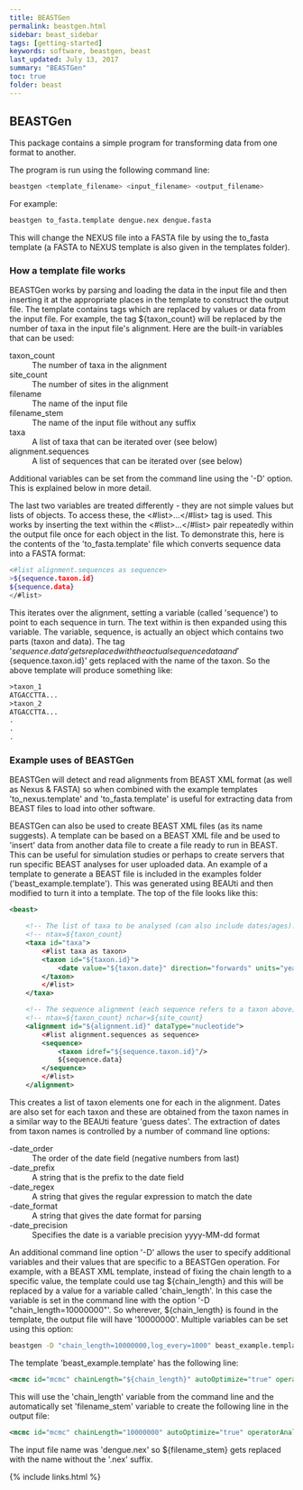 ```yaml
---
title: BEASTGen
permalink: beastgen.html
sidebar: beast_sidebar
tags: [getting-started]
keywords: software, beastgen, beast
last_updated: July 13, 2017
summary: "BEASTGen"
toc: true
folder: beast
---
```


## BEASTGen

This package contains a simple program for transforming data from one format to another.

The program is run using the following command line:

```bash
beastgen <template_filename> <input_filename> <output_filename>
```

For example:

```bash
beastgen to_fasta.template dengue.nex dengue.fasta
```

This will change the NEXUS file into a FASTA file by using the to_fasta template (a FASTA to NEXUS template is also given in the templates folder).

### How a template file works

BEASTGen works by parsing and loading the data in the input file and then inserting it at the appropriate places in the template to construct the output file. 
The template contains tags which are replaced by values or data from the input file. 
For example, the tag ${taxon_count} will be replaced by the number of taxa in the input file's alignment. 
Here are the built-in variables that can be used:

<dl>
  <dt>taxon_count</dt>
  <dd>The number of taxa in the alignment</dd>
  
  <dt>site_count</dt>
  <dd>The number of sites in the alignment</dd>
  
  <dt>filename</dt>
  <dd>The name of the input file</dd>
  
  <dt>filename_stem</dt>
  <dd>The name of the input file without any suffix</dd>
  
  <dt>taxa</dt>
  <dd>A list of taxa that can be iterated over (see below)</dd>
  
  <dt>alignment.sequences</dt>
  <dd>A list of sequences that can be iterated over (see below)</dd>
</dl>

Additional variables can be set from the command line using the '-D' option. 
This is explained below in more detail.

The last two variables are treated differently - they are not simple values but lists of objects. 
To access these, the <#list>...</#list> tag is used. 
This works by inserting the text within the <#list>...</#list> pair repeatedly within the output file once for each object in the list. 
To demonstrate this, here is the contents of the 'to_fasta.template' file which converts sequence data into a FASTA format:

```bash
<#list alignment.sequences as sequence>
>${sequence.taxon.id}
${sequence.data}
</#list>
```

This iterates over the alignment, setting a variable (called 'sequence') to point to each sequence in turn. 
The text within is then expanded using this variable. 
The variable, sequence, is actually an object which contains two parts (taxon and data). 
The tag '${sequence.data}' gets replaced with the actual sequence data and '${sequence.taxon.id}' gets replaced with the name of the taxon. 
So the above template will produce something like:

```xml
>taxon_1
ATGACCTTA...
>taxon_2
ATGACCTTA...
.
.
.
```

### Example uses of BEASTGen

BEASTGen will detect and read alignments from BEAST XML format (as well as Nexus & FASTA) so when combined with the example templates 'to_nexus.template' and 'to_fasta.template' is useful for extracting data from BEAST files to load into other software.

BEASTGen can also be used to create BEAST XML files (as its name suggests). 
A template can be based on a BEAST XML file and be used to 'insert' data from another data file to create a file ready to run in BEAST. 
This can be useful for simulation studies or perhaps to create servers that run specific BEAST analyses for user uploaded data. 
An example of a template to generate a BEAST file is included in the examples folder ('beast_example.template'). 
This was generated using BEAUti and then modified to turn it into a template. 
The top of the file looks like this:

```xml
<beast>

    <!-- The list of taxa to be analysed (can also include dates/ages).          -->
    <!-- ntax=${taxon_count}                                                                 -->
    <taxa id="taxa">
        <#list taxa as taxon>
        <taxon id="${taxon.id}">
            <date value="${taxon.date}" direction="forwards" units="years"/>
        </taxon>
        </#list>
    </taxa>

    <!-- The sequence alignment (each sequence refers to a taxon above).         -->
    <!-- ntax=${taxon_count} nchar=${site_count}                                                      -->
    <alignment id="${alignment.id}" dataType="nucleotide">
        <#list alignment.sequences as sequence>
        <sequence>
            <taxon idref="${sequence.taxon.id}"/>
            ${sequence.data}
        </sequence>
        </#list>
    </alignment>
```

This creates a list of taxon elements one for each in the alignment. 
Dates are also set for each taxon and these are obtained from the taxon names in a similar way to the BEAUti feature 'guess dates'. 
The extraction of dates from taxon names is controlled by a number of command line options:

<dl>
  <dt>-date_order</dt>
  <dd>The order of the date field (negative numbers from last)</dd>
  
  <dt>-date_prefix</dt>
  <dd>A string that is the prefix to the date field</dd>
  
  <dt>-date_regex</dt>
  <dd>A string that gives the regular expression to match the date</dd>
  
  <dt>-date_format</dt>
  <dd>A string that gives the date format for parsing</dd>
  
  <dt>-date_precision</dt>
  <dd>Specifies the date is a variable precision yyyy-MM-dd format</dd>
</dl>

An additional command line option '-D' allows the user to specify additional variables and their values that are specific to a BEASTGen operation. 
For example, with a BEAST XML template, instead of fixing the chain length to a specific value, the template could use tag ${chain_length} and this will be replaced by a value for a variable called 'chain_length'. 
In this case the variable is set in the command line with the option '-D "chain_length=10000000"'. 
So wherever, ${chain_length} is found in the template, the output file will have '10000000'. 
Multiple variables can be set using this option:

```bash
beastgen -D "chain_length=10000000,log_every=1000" beast_example.template dengue.nex
```

The template 'beast_example.template' has the following line:

```xml
<mcmc id="mcmc" chainLength="${chain_length}" autoOptimize="true" operatorAnalysis="${filename_stem}.ops">
```

This will use the 'chain_length' variable from the command line and the automatically set 'filename_stem' variable to create the following line in the output file:

```xml
<mcmc id="mcmc" chainLength="10000000" autoOptimize="true" operatorAnalysis="dengue.ops">
```

The input file name was 'dengue.nex' so ${filename_stem} gets replaced with the name without the '.nex' suffix.

{% include links.html %}